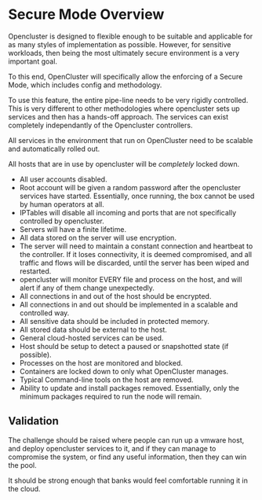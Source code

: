 # Secure Mode Overview

Opencluster is designed to flexible enough to be suitable and applicable for as many styles of implementation as possible.  However, for sensitive workloads, then being the most ultimately secure environment is a very important goal.  

To this end, OpenCluster will specifically allow the enforcing of a Secure Mode, which includes config and methodology.

To use this feature, the entire pipe-line needs to be very rigidly controlled.   This is very different to other methodologies where opencluster sets up services and then has a hands-off approach.  The services can exist completely independantly of the Opencluster controllers.  

All services in the environment that run on OpenCluster need to be scalable and automatically rolled out.  

All hosts that are in use by opencluster will be _completely_ locked down.
* All user accounts disabled.
* Root account will be given a random password after the opencluster services have started.  Essentially, once running, the box cannot be used by human operators at all.
* IPTables will disable all incoming and ports that are not specifically controlled by opencluster.
* Servers will have a finite lifetime.
* All data stored on the server will use encryption.
* The server will need to maintain a constant connection and heartbeat to the controller.  If it loses connectivity, it is deemed compromised, and all traffic and flows will be discarded, until the server has been wiped and restarted.
* opencluster will monitor EVERY file and process on the host, and will alert if any of them change unexpectedly.
* All connections in and out of the host should be encrypted.
* All connections in and out should be implemented in a scalable and controlled way.
* All sensitive data should be included in protected memory.
* All stored data should be external to the host.
* General cloud-hosted services can be used.
* Host should be setup to detect a paused or snapshotted state (if possible).
* Processes on the host are monitored and blocked.
* Containers are locked down to only what OpenCluster manages.
* Typical Command-line tools on the host are removed.
* Ability to update and install packages removed.   Essentially, only the minimum packages required to run the node will remain.


## Validation

The challenge should be raised where people can run up a vmware host, and deploy opencluster services to it, and if they can manage to compromise the system, or find any useful information, then they can win the pool.

It should be strong enough that banks would feel comfortable running it in the cloud.